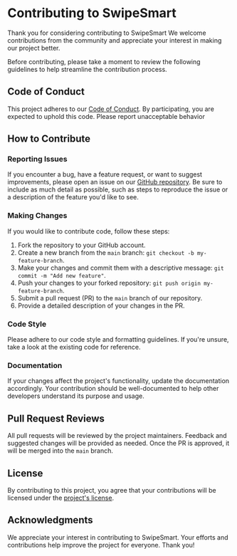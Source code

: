 # Contributing to SwipeSmart

Thank you for considering contributing to SwipeSmart We welcome contributions from the community and appreciate your interest in making our project better.

Before contributing, please take a moment to review the following guidelines to help streamline the contribution process.

## Code of Conduct

This project adheres to our [Code of Conduct](CODE_OF_CONDUCT.md). By participating, you are expected to uphold this code. Please report unacceptable behavior

## How to Contribute

### Reporting Issues

If you encounter a bug, have a feature request, or want to suggest improvements, please open an issue on our [GitHub repository](https://github.com/AkshayaPujitha/SwipeSmart.git/issues). Be sure to include as much detail as possible, such as steps to reproduce the issue or a description of the feature you'd like to see.

### Making Changes

If you would like to contribute code, follow these steps:

1. Fork the repository to your GitHub account.
2. Create a new branch from the `main` branch: `git checkout -b my-feature-branch`.
3. Make your changes and commit them with a descriptive message: `git commit -m "Add new feature"`.
4. Push your changes to your forked repository: `git push origin my-feature-branch`.
5. Submit a pull request (PR) to the `main` branch of our repository.
6. Provide a detailed description of your changes in the PR.

### Code Style

Please adhere to our code style and formatting guidelines. If you're unsure, take a look at the existing code for reference.


### Documentation

If your changes affect the project's functionality, update the documentation accordingly. Your contribution should be well-documented to help other developers understand its purpose and usage.

## Pull Request Reviews

All pull requests will be reviewed by the project maintainers. Feedback and suggested changes will be provided as needed. Once the PR is approved, it will be merged into the `main` branch.

## License

By contributing to this project, you agree that your contributions will be licensed under the [project's license](LICENSE).

## Acknowledgments

We appreciate your interest in contributing to SwipeSmart. Your efforts and contributions help improve the project for everyone. Thank you!

